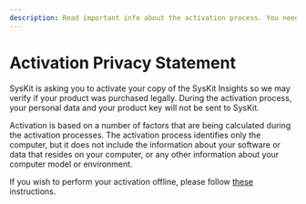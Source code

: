 ```yaml
---
description: Read important info about the activation process. You need to activate your SysKit Insights so we may verify if your product was purchased legally.
---
```


# Activation Privacy Statement

SysKit is asking you to activate your copy of the SysKit Insights so we may verify if your product was purchased legally. During the activation process, your personal data and your product key will not be sent to SysKit.

Activation is based on a number of factors that are being calculated during the activation processes. The activation process identifies only the computer, but it does not include the information about your software or data that resides on your computer, or any other information about your computer model or environment.

If you wish to perform your activation offline, please follow [these](online-offline-activation.md) instructions.


